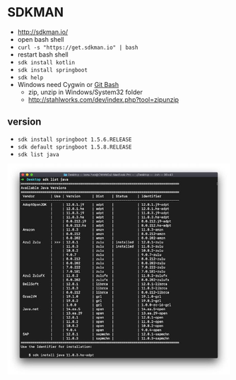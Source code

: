# SDKMAN
* http://sdkman.io/
* open bash shell
* `curl -s "https://get.sdkman.io" | bash`
* restart bash shell
* `sdk install kotlin`
* `sdk install springboot`
* `sdk help`
* Windows need Cygwin or [Git Bash](https://git-scm.com)
  * zip, unzip in Windows/System32 folder
  * http://stahlworks.com/dev/index.php?tool=zipunzip

## version
* `sdk install springboot 1.5.6.RELEASE`
* `sdk default springboot 1.5.8.RELEASE`
* `sdk list java`
<img src="images/sdkman.jpg" alt="sdkman" />
